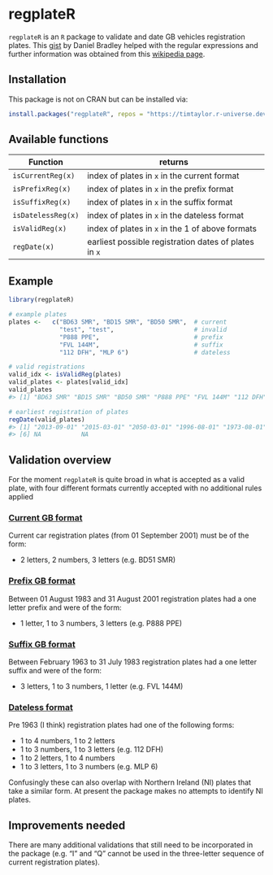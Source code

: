 <!-- README.md is generated from README.Rmd. Please edit that file -->

# regplateR

`regplateR` is an `R` package to validate and date GB vehicles
registration plates. This
[gist](https://gist.github.com/danielrbradley/7567269) by Daniel Bradley
helped with the regular expressions and further information was obtained
from this [wikipedia
page](https://en.wikipedia.org/wiki/Vehicle_registration_plates_of_the_United_Kingdom).

## Installation

This package is not on CRAN but can be installed via:

``` r
install.packages("regplateR", repos = "https://timtaylor.r-universe.dev")
```

## Available functions

<table>
<thead>
<tr class="header">
<th>Function</th>
<th>returns</th>
</tr>
</thead>
<tbody>
<tr class="odd">
<td><code>isCurrentReg(x)</code></td>
<td>index of plates in <code>x</code> in the current format</td>
</tr>
<tr class="even">
<td><code>isPrefixReg(x)</code></td>
<td>index of plates in <code>x</code> in the prefix format</td>
</tr>
<tr class="odd">
<td><code>isSuffixReg(x)</code></td>
<td>index of plates in <code>x</code> in the suffix format</td>
</tr>
<tr class="even">
<td><code>isDatelessReg(x)</code></td>
<td>index of plates in <code>x</code> in the dateless format</td>
</tr>
<tr class="odd">
<td><code>isValidReg(x)</code></td>
<td>index of plates in <code>x</code> in the 1 of above formats</td>
</tr>
<tr class="even">
<td><code>regDate(x)</code></td>
<td>earliest possible registration dates of plates in <code>x</code></td>
</tr>
</tbody>
</table>

## Example

``` r
library(regplateR)

# example plates
plates <-   c("BD63 SMR", "BD15 SMR", "BD50 SMR",  # current
              "test", "test",                      # invalid
              "P888 PPE",                          # prefix
              "FVL 144M",                          # suffix
              "112 DFH", "MLP 6")                  # dateless

# valid registrations
valid_idx <- isValidReg(plates)
valid_plates <- plates[valid_idx]
valid_plates
#> [1] "BD63 SMR" "BD15 SMR" "BD50 SMR" "P888 PPE" "FVL 144M" "112 DFH"  "MLP 6"

# earliest registration of plates
regDate(valid_plates)
#> [1] "2013-09-01" "2015-03-01" "2050-03-01" "1996-08-01" "1973-08-01"
#> [6] NA           NA
```

## Validation overview

For the moment `regplateR` is quite broad in what is accepted as a valid
plate, with four different formats currently accepted with no additional
rules applied

### [Current GB format](https://en.wikipedia.org/wiki/Vehicle_registration_plates_of_the_United_Kingdom#Current_system)

Current car registration plates (from 01 September 2001) must be of the
form:

-   2 letters, 2 numbers, 3 letters (e.g. BD51 SMR)

### [Prefix GB format](https://en.wikipedia.org/wiki/Vehicle_registration_plates_of_the_United_Kingdom#1983_to_2001)

Between 01 August 1983 and 31 August 2001 registration plates had a one
letter prefix and were of the form:

-   1 letter, 1 to 3 numbers, 3 letters (e.g. P888 PPE)

### [Suffix GB format](https://en.wikipedia.org/wiki/Vehicle_registration_plates_of_the_United_Kingdom#1963_to_1982)

Between February 1963 to 31 July 1983 registration plates had a one
letter suffix and were of the form:

-   3 letters, 1 to 3 numbers, 1 letter (e.g. FVL 144M)

### [Dateless format](https://en.wikipedia.org/wiki/Vehicle_registration_plates_of_the_United_Kingdom#History)

Pre 1963 (I think) registration plates had one of the following forms:

-   1 to 4 numbers, 1 to 2 letters
-   1 to 3 numbers, 1 to 3 letters (e.g. 112 DFH)
-   1 to 2 letters, 1 to 4 numbers
-   1 to 3 letters, 1 to 3 numbers (e.g. MLP 6)

Confusingly these can also overlap with Northern Ireland (NI) plates
that take a similar form. At present the package makes no attempts to
identify NI plates.

## Improvements needed

There are many additional validations that still need to be incorporated
in the package (e.g. “I” and “Q” cannot be used in the three-letter
sequence of current registration plates).
